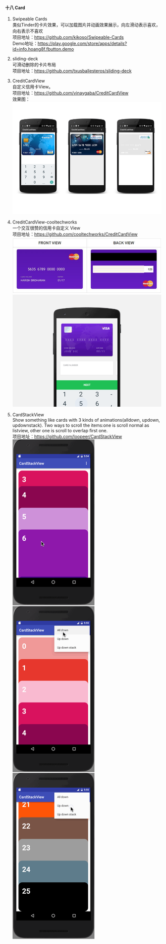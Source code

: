 
#### 十八 Card  

1. Swipeable Cards  
类似Tinder的卡片效果，可以加载图片并动画效果展示，向左滑动表示喜欢，向右表示不喜欢  
项目地址：https://github.com/kikoso/Swipeable-Cards  
Demo地址：https://play.google.com/store/apps/details?id=info.hoang8f.fbutton.demo  

1. sliding-deck  
可滑动删除的卡片布局  
项目地址：https://github.com/txusballesteros/sliding-deck  
[](imgs/sliding-deck.gif)

1. CreditCardView  
自定义信用卡View。  
项目地址：https://github.com/vinaygaba/CreditCardView  
效果图：  
![Renderings](imgs/CreditCardView.png)

1. CreditCardView-cooltechworks  
一个交互很赞的信用卡自定义 View  
项目地址：https://github.com/cooltechworks/CreditCardView   
![Renderings](imgs/CreditCardView-cooltechworks.jpg)
![Renderings](imgs/CreditCardView-cooltechworks.gif)

1. CardStackView  
Show something like cards with 3 kinds of animations(alldown, updown, updownstack). Two ways to scroll the items:one is scroll normal as listview, other one is scroll to overlap first one.  
项目地址：https://github.com/loopeer/CardStackView   
![Renderings](imgs/CardStackView1.gif)
![Renderings](imgs/CardStackView2.gif)
![Renderings](imgs/CardStackView3.gif)


